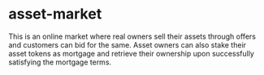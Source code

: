 # asset-market
This is an online market where real owners sell their assets through offers and customers can bid for the same. Asset owners can also stake their asset tokens as mortgage and retrieve their ownership upon successfully satisfying the mortgage terms.
